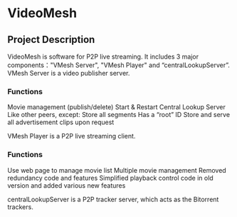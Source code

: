 # VideoMesh

## Project Description

VideoMesh is software for P2P live streaming.
It includes 3 major components："VMesh Server", "VMesh Player" and “centralLookupServer”.
VMesh Server is a video publisher server.
### Functions
Movie management (publish/delete)
Start & Restart Central Lookup Server
Like other peers, except:
Store all segments
Has a “root” ID
Store and serve all advertisement clips upon request

VMesh Player is a P2P live streaming client.
### Functions
Use web page to manage movie list
Multiple movie management
Removed redundancy code and features
Simplified playback control code in old version and added various new features

centralLookupServer is a P2P tracker server, which acts as the Bitorrent trackers.
